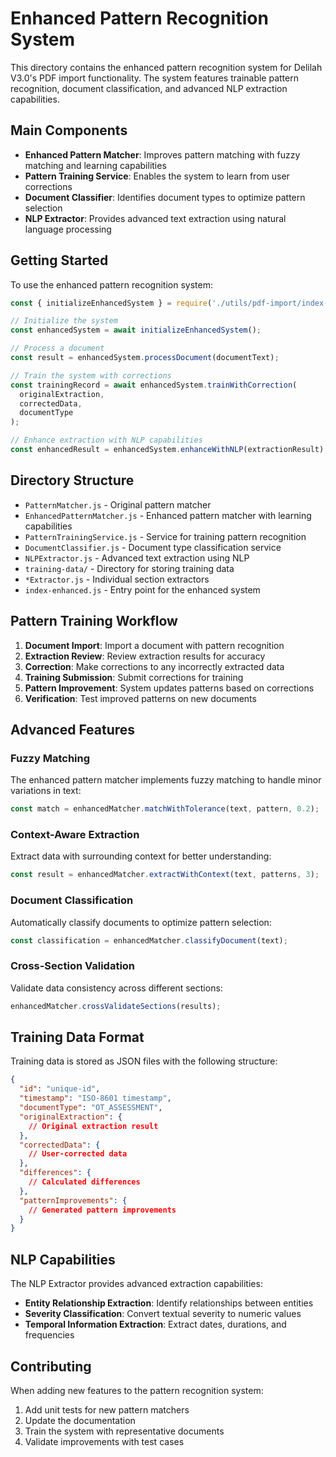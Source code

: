 # Enhanced Pattern Recognition System

This directory contains the enhanced pattern recognition system for Delilah V3.0's PDF import functionality. The system features trainable pattern recognition, document classification, and advanced NLP extraction capabilities.

## Main Components

- **Enhanced Pattern Matcher**: Improves pattern matching with fuzzy matching and learning capabilities
- **Pattern Training Service**: Enables the system to learn from user corrections
- **Document Classifier**: Identifies document types to optimize pattern selection
- **NLP Extractor**: Provides advanced text extraction using natural language processing

## Getting Started

To use the enhanced pattern recognition system:

```javascript
const { initializeEnhancedSystem } = require('./utils/pdf-import/index-enhanced');

// Initialize the system
const enhancedSystem = await initializeEnhancedSystem();

// Process a document
const result = enhancedSystem.processDocument(documentText);

// Train the system with corrections
const trainingRecord = await enhancedSystem.trainWithCorrection(
  originalExtraction,
  correctedData,
  documentType
);

// Enhance extraction with NLP capabilities
const enhancedResult = enhancedSystem.enhanceWithNLP(extractionResult);
```

## Directory Structure

- `PatternMatcher.js` - Original pattern matcher
- `EnhancedPatternMatcher.js` - Enhanced pattern matcher with learning capabilities
- `PatternTrainingService.js` - Service for training pattern recognition
- `DocumentClassifier.js` - Document type classification service
- `NLPExtractor.js` - Advanced text extraction using NLP
- `training-data/` - Directory for storing training data
- `*Extractor.js` - Individual section extractors
- `index-enhanced.js` - Entry point for the enhanced system

## Pattern Training Workflow

1. **Document Import**: Import a document with pattern recognition
2. **Extraction Review**: Review extraction results for accuracy
3. **Correction**: Make corrections to any incorrectly extracted data
4. **Training Submission**: Submit corrections for training
5. **Pattern Improvement**: System updates patterns based on corrections
6. **Verification**: Test improved patterns on new documents

## Advanced Features

### Fuzzy Matching

The enhanced pattern matcher implements fuzzy matching to handle minor variations in text:

```javascript
const match = enhancedMatcher.matchWithTolerance(text, pattern, 0.2);
```

### Context-Aware Extraction

Extract data with surrounding context for better understanding:

```javascript
const result = enhancedMatcher.extractWithContext(text, patterns, 3);
```

### Document Classification

Automatically classify documents to optimize pattern selection:

```javascript
const classification = enhancedMatcher.classifyDocument(text);
```

### Cross-Section Validation

Validate data consistency across different sections:

```javascript
enhancedMatcher.crossValidateSections(results);
```

## Training Data Format

Training data is stored as JSON files with the following structure:

```json
{
  "id": "unique-id",
  "timestamp": "ISO-8601 timestamp",
  "documentType": "OT_ASSESSMENT",
  "originalExtraction": {
    // Original extraction result
  },
  "correctedData": {
    // User-corrected data
  },
  "differences": {
    // Calculated differences
  },
  "patternImprovements": {
    // Generated pattern improvements
  }
}
```

## NLP Capabilities

The NLP Extractor provides advanced extraction capabilities:

- **Entity Relationship Extraction**: Identify relationships between entities
- **Severity Classification**: Convert textual severity to numeric values
- **Temporal Information Extraction**: Extract dates, durations, and frequencies

## Contributing

When adding new features to the pattern recognition system:

1. Add unit tests for new pattern matchers
2. Update the documentation
3. Train the system with representative documents
4. Validate improvements with test cases
